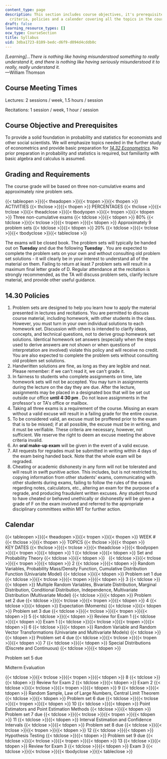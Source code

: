 ```yaml
---
content_type: page
description: This section includes course objectives, it's prerequisites, grading
  criteria, policies and a calender covering all the topics in the course.
draft: false
learning_resource_types: []
ocw_type: CourseSection
title: Syllabus
uid: 3dba1723-8109-bedc-d6f9-d094d4cddb0c
---
```

_\[Learning\]…There is nothing like having misunderstood something to really understand it, and there is nothing like having seriously misunderstood it to really, really understand it._   
—William Thomson

## Course Meeting Times

Lectures: 2 sessions / week, 1.5 hours / session

Recitations: 1 session / week, 1 hour / session

## Course Objective and Prerequisites

To provide a solid foundation in probability and statistics for economists and other social scientists. We will emphasize topics needed in the further study of econometrics and provide basic preparation for [_14.32 Econometrics_](https://ocw.mit.edu/courses/economics/14-32-econometrics-spring-2007/index.htm). No prior preparation in probability and statistics is required, but familiarity with basic algebra and calculus is assumed.

## Grading and Requirements

The course grade will be based on three non-cumulative exams and approximately nine problem sets.

{{< tableopen >}}{{< theadopen >}}{{< tropen >}}{{< thopen >}}
ACTIVITIES
{{< thclose >}}{{< thopen >}}
PERCENTAGES
{{< thclose >}}{{< trclose >}}{{< theadclose >}}{{< tbodyopen >}}{{< tropen >}}{{< tdopen >}}
Three non-cumulative exams
{{< tdclose >}}{{< tdopen >}}
80%
{{< tdclose >}}{{< trclose >}}{{< tropen >}}{{< tdopen >}}
Approximately 9 problem sets
{{< tdclose >}}{{< tdopen >}}
20%
{{< tdclose >}}{{< trclose >}}{{< tbodyclose >}}{{< tableclose >}}

The exams will be closed book. The problem sets will typically be handed out on **Tuesday** and due the following **Tuesday** . You are expected to complete the problem sets on your own and without consulting old problem set solutions - it will clearly be in your interest to understand all of the material on them. Failing to return at least 7 problem sets will result in a maximum final letter grade of D. Regular attendance at the recitation is strongly recommended, as the TA will discuss problem sets, clarify lecture material, and provide other useful guidance.

## 14.30 Policies

1. Problem sets are designed to help you learn how to apply the material presented in lectures and recitations. You are permitted to discuss course material, including homework, with other students in the class. However, you must turn in your own individual solutions to each homework set. Discussion with others is intended to clarify ideas, concepts, and technical questions, not to derive group homework set solutions. Identical homework set answers (especially when the steps used to derive answers are not shown or when questions of interpretation are involved) violate this policy and will receive no credit. You are also expected to complete the problem sets without consulting old problem set solutions.
2. Handwritten solutions are fine, as long as they are legible and neat. Please remember: if we can't read it, we can't grade it.
3. In fairness to students who complete assignments on time, late homework sets will not be accepted. You may turn in assignments during the lecture on the day they are due. After the lecture, assignments may be placed in a designated box that will be set out outside our office **until 4:30 pm** . Do not leave assignments in the professor's or TA's office or mailbox.
4. Taking all three exams is a requirement of the course. Missing an exam without a valid excuse will result in a failing grade for the entire course.
5. To be considered valid, an excuse must be proffered prior to the exam that is to be missed; if at all possible, the excuse must be in writing, and it must be verifiable. These criteria are necessary, however, not sufficient. We reserve the right to deem an excuse meeting the above criteria invalid.
6. An **oral make-up exam** will be given in the event of a valid excuse.
7. All requests for regrades must be submitted in writing within 4 days of the exam being handed back. Note that the whole exam will be regraded.
8. Cheating or academic dishonesty in any form will not be tolerated and will result in swift punitive action. This includes, but is not restricted to, copying information from other students' exams, communicating with other students during exams, failing to follow the rules of the exams regarding notes, calculators, etc., altering an exam for the purpose of a regrade, and producing fraudulent written excuses. Any student found to have cheated or behaved unethically or dishonestly will be given a grade of F on the exam involved and referred to the appropriate disciplinary committees within MIT for further action.

## Calendar

{{< tableopen >}}{{< theadopen >}}{{< tropen >}}{{< thopen >}}
WEEK #
{{< thclose >}}{{< thopen >}}
TOPICS
{{< thclose >}}{{< thopen >}}
KEY DATES
{{< thclose >}}{{< trclose >}}{{< theadclose >}}{{< tbodyopen >}}{{< tropen >}}{{< tdopen >}}
1
{{< tdclose >}}{{< tdopen >}}
Set and Probability Theory
{{< tdclose >}}{{< tdopen >}}
 
{{< tdclose >}}{{< trclose >}}{{< tropen >}}{{< tdopen >}}
2
{{< tdclose >}}{{< tdopen >}}
Random Variables, Probability Mass/Density Function, Cumulative Distribution Function (Univariate Model)
{{< tdclose >}}{{< tdopen >}}
Problem set 1 due
{{< tdclose >}}{{< trclose >}}{{< tropen >}}{{< tdopen >}}
3
{{< tdclose >}}{{< tdopen >}}
Multiple Random Variables, Bivariate Distribution, Marginal Distribution, Conditional Distribution, Independence, Multivariate Distribution (Multivariate Model)
{{< tdclose >}}{{< tdopen >}}
Problem set 2 due
{{< tdclose >}}{{< trclose >}}{{< tropen >}}{{< tdopen >}}
4
{{< tdclose >}}{{< tdopen >}}
Expectation (Moments)
{{< tdclose >}}{{< tdopen >}}
Problem set 3 due
{{< tdclose >}}{{< trclose >}}{{< tropen >}}{{< tdopen >}}
5
{{< tdclose >}}{{< tdopen >}}
Review for Exam 1
{{< tdclose >}}{{< tdopen >}}
Exam 1
{{< tdclose >}}{{< trclose >}}{{< tropen >}}{{< tdopen >}}
6
{{< tdclose >}}{{< tdopen >}}
Random Variable and Random Vector Transformations (Univariate and Multivariate Models)
{{< tdclose >}}{{< tdopen >}}
Problem set 4 due
{{< tdclose >}}{{< trclose >}}{{< tropen >}}{{< tdopen >}}
7
{{< tdclose >}}{{< tdopen >}}
Special Distributions (Discrete and Continuous)
{{< tdclose >}}{{< tdopen >}}

Problem set 5 due

Midterm Evaluation

{{< tdclose >}}{{< trclose >}}{{< tropen >}}{{< tdopen >}}
8
{{< tdclose >}}{{< tdopen >}}
Review for Exam 2
{{< tdclose >}}{{< tdopen >}}
Exam 2
{{< tdclose >}}{{< trclose >}}{{< tropen >}}{{< tdopen >}}
9
{{< tdclose >}}{{< tdopen >}}
Random Sample, Law of Large Numbers, Central Limit Theorem
{{< tdclose >}}{{< tdopen >}}
Problem set 6 due
{{< tdclose >}}{{< trclose >}}{{< tropen >}}{{< tdopen >}}
10
{{< tdclose >}}{{< tdopen >}}
Point Estimators and Point Estimation Methods
{{< tdclose >}}{{< tdopen >}}
Problem set 7 due
{{< tdclose >}}{{< trclose >}}{{< tropen >}}{{< tdopen >}}
11
{{< tdclose >}}{{< tdopen >}}
Interval Estimation and Confidence Intervals
{{< tdclose >}}{{< tdopen >}}
Problem set 8 due
{{< tdclose >}}{{< trclose >}}{{< tropen >}}{{< tdopen >}}
12
{{< tdclose >}}{{< tdopen >}}
Hypothesis Testing
{{< tdclose >}}{{< tdopen >}}
Problem set 9 due
{{< tdclose >}}{{< trclose >}}{{< tropen >}}{{< tdopen >}}
13
{{< tdclose >}}{{< tdopen >}}
Review for Exam 3
{{< tdclose >}}{{< tdopen >}}
Exam 3
{{< tdclose >}}{{< trclose >}}{{< tbodyclose >}}{{< tableclose >}}